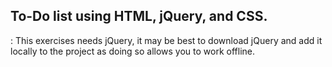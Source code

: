 ## To-Do list using HTML, jQuery, and CSS.

: This exercises needs jQuery, it may be best to download jQuery and add it locally to the project as doing so allows you to work offline.
